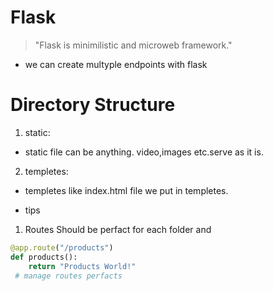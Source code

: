 # Flask 

> "Flask is minimilistic and microweb framework."



- we can create multyple endpoints with flask


# Directory Structure

1. static:
- static file can be anything. video,images etc.serve as it is.

2. templetes:
- templetes like index.html file we put in templetes.




- tips 
1. Routes Should be perfact for each folder and 
```python
@app.route("/products")
def products():
    return "Products World!"
 # manage routes perfacts

```